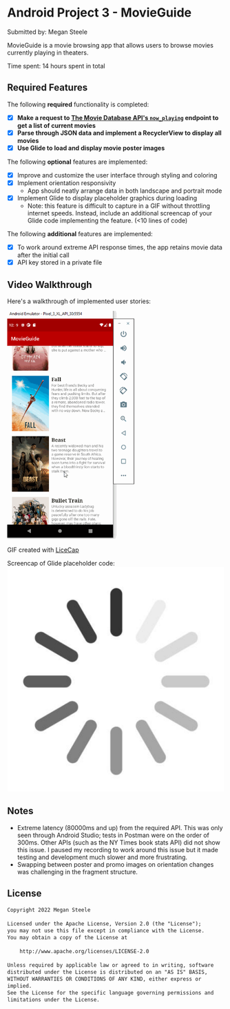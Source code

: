 # Android Project 3 - MovieGuide

Submitted by: Megan Steele

MovieGuide is a movie browsing app that allows users to browse movies currently playing in theaters.

Time spent: 14 hours spent in total

## Required Features

The following **required** functionality is completed:

- [X] **Make a request to [The Movie Database API's `now_playing`](https://developers.themoviedb.org/3/movies/get-now-playing) endpoint to get a list of current movies**
- [X] **Parse through JSON data and implement a RecyclerView to display all movies**
- [X] **Use Glide to load and display movie poster images**

The following **optional** features are implemented:

- [X] Improve and customize the user interface through styling and coloring
- [X] Implement orientation responsivity
  - App should neatly arrange data in both landscape and portrait mode
- [X] Implement Glide to display placeholder graphics during loading
  - Note: this feature is difficult to capture in a GIF without throttling internet speeds.  Instead, include an additional screencap of your Glide code implementing the feature.  (<10 lines of code)

The following **additional** features are implemented:

- [X] To work around extreme API response times, the app retains movie data after the initial call
- [X] API key stored in a private file 

## Video Walkthrough

Here's a walkthrough of implemented user stories:

<img src='movies.gif' title='Video Walkthrough' width='' alt='Video Walkthrough' />

GIF created with [LiceCap](http://www.cockos.com/licecap/)

Screencap of Glide placeholder code: 
<img src='Placeholder.png' title='Placeholder implementation' width='' alt='Placeholder implementation' />

## Notes

- Extreme latency (80000ms and up) from the required API. This was only seen through Android Studio; tests in Postman were on the order of 300ms. Other APIs (such as the NY Times book stats API) did not show this issue. I paused my recording to work around this issue but it made testing and development much slower and more frustrating. 
- Swapping between poster and promo images on orientation changes was challenging in the fragment structure.

## License

    Copyright 2022 Megan Steele

    Licensed under the Apache License, Version 2.0 (the "License");
    you may not use this file except in compliance with the License.
    You may obtain a copy of the License at

        http://www.apache.org/licenses/LICENSE-2.0

    Unless required by applicable law or agreed to in writing, software
    distributed under the License is distributed on an "AS IS" BASIS,
    WITHOUT WARRANTIES OR CONDITIONS OF ANY KIND, either express or implied.
    See the License for the specific language governing permissions and
    limitations under the License.